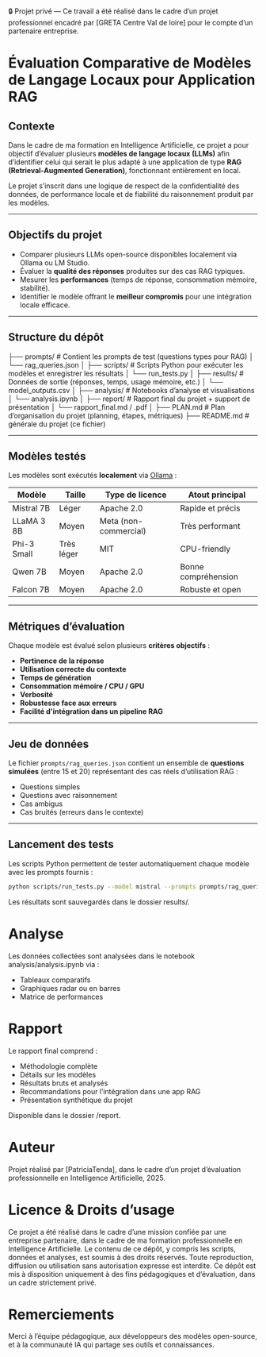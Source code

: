 🔒 Projet privé — Ce travail a été réalisé dans le cadre d’un projet professionnel encadré par [GRETA Centre Val de loire] pour le compte d’un partenaire entreprise.

#  Évaluation Comparative de Modèles de Langage Locaux pour Application RAG

##  Contexte

Dans le cadre de ma formation en Intelligence Artificielle, ce projet a pour objectif d’évaluer plusieurs **modèles de langage locaux (LLMs)** afin d’identifier celui qui serait le plus adapté à une application de type **RAG (Retrieval-Augmented Generation)**, fonctionnant entièrement en local.

Le projet s’inscrit dans une logique de respect de la confidentialité des données, de performance locale et de fiabilité du raisonnement produit par les modèles.

---

##  Objectifs du projet

- Comparer plusieurs LLMs open-source disponibles localement via Ollama ou LM Studio.
- Évaluer la **qualité des réponses** produites sur des cas RAG typiques.
- Mesurer les **performances** (temps de réponse, consommation mémoire, stabilité).
- Identifier le modèle offrant le **meilleur compromis** pour une intégration locale efficace.

---

##  Structure du dépôt

├── prompts/               #  Contient les prompts de test (questions types pour RAG)
│   └── rag_queries.json
│
├── scripts/               #  Scripts Python pour exécuter les modèles et enregistrer les résultats
│   └── run_tests.py
│
├── results/               #  Données de sortie (réponses, temps, usage mémoire, etc.)
│   └── model_outputs.csv
│
├── analysis/              #  Notebooks d’analyse et visualisations
│   └── analysis.ipynb
│
├── report/                #  Rapport final du projet + support de présentation
│   └── rapport_final.md / .pdf
│
├── PLAN.md                #  Plan d’organisation du projet (planning, étapes, métriques)
├── README.md              #   générale du projet (ce fichier)


---

##  Modèles testés

Les modèles sont exécutés **localement** via [Ollama](https://ollama.com/) :

| Modèle       | Taille      | Type de licence | Atout principal |
|--------------|-------------|------------------|-----------------|
| Mistral 7B   | Léger       | Apache 2.0       | Rapide et précis |
| LLaMA 3 8B   | Moyen       | Meta (non-commercial) | Très performant |
| Phi-3 Small  | Très léger  | MIT              | CPU-friendly |
| Qwen 7B      | Moyen       | Apache 2.0       | Bonne compréhension |
| Falcon 7B    | Moyen       | Apache 2.0       | Robuste et open |

---

##  Métriques d’évaluation

Chaque modèle est évalué selon plusieurs **critères objectifs** :

-  **Pertinence de la réponse**
-  **Utilisation correcte du contexte**
-  **Temps de génération**
-  **Consommation mémoire / CPU / GPU**
-  **Verbosité**
-  **Robustesse face aux erreurs**
-  **Facilité d'intégration dans un pipeline RAG**

---

##  Jeu de données

Le fichier `prompts/rag_queries.json` contient un ensemble de **questions simulées** (entre 15 et 20) représentant des cas réels d’utilisation RAG :
- Questions simples
- Questions avec raisonnement
- Cas ambigus
- Cas bruités (erreurs dans le contexte)

---

##  Lancement des tests

Les scripts Python permettent de tester automatiquement chaque modèle avec les prompts fournis :

```bash
python scripts/run_tests.py --model mistral --prompts prompts/rag_queries.json
```
Les résultats sont sauvegardés dans le dossier results/.

# Analyse
Les données collectées sont analysées dans le notebook analysis/analysis.ipynb via :

- Tableaux comparatifs
- Graphiques radar ou en barres
- Matrice de performances

# Rapport
Le rapport final comprend :

- Méthodologie complète
- Détails sur les modèles
- Résultats bruts et analysés
- Recommandations pour l’intégration dans une app RAG
- Présentation synthétique du projet

Disponible dans le dossier /report.

# Auteur
Projet réalisé par [PatriciaTenda], dans le cadre d’un projet d’évaluation professionnelle en Intelligence Artificielle, 2025.

# Licence & Droits d’usage
Ce projet a été réalisé dans le cadre d’une mission confiée par une entreprise partenaire, dans le cadre de ma formation professionnelle en Intelligence Artificielle.
Le contenu de ce dépôt, y compris les scripts, données et analyses, est soumis à des droits réservés.
Toute reproduction, diffusion ou utilisation sans autorisation expresse est interdite.
Ce dépôt est mis à disposition uniquement à des fins pédagogiques et d’évaluation, dans un cadre strictement privé.

# Remerciements
Merci à l’équipe pédagogique, aux développeurs des modèles open-source, et à la communauté IA qui partage ses outils et connaissances.


